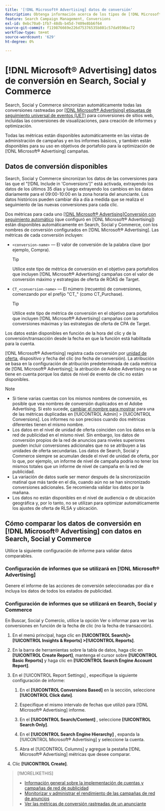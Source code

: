 ```yaml
---
title: '[!DNL Microsoft® Advertising] datos de conversión'
description: Obtenga información acerca de los tipos de [!DNL Microsoft® Advertising]Datos de conversión no rastreados disponibles en Search, Social y Commerce.
feature: Search Campaign Management, Conversions
exl-id: 0ebc70a0-1fb7-48db-b45d-7409e8bb6f64
source-git-commit: f119876669e226d75376535b801c57da9590ac72
workflow-type: tm+mt
source-wordcount: '629'
ht-degree: 0%

---
```


# [!DNL Microsoft® Advertising] datos de conversión en Search, Social y Commerce

Search, Social y Commerce sincronizan automáticamente todas las conversiones rastreadas por [[!DNL Microsoft® Advertising] etiquetas de seguimiento universal de eventos (UET)](https://about.ads.microsoft.com/solutions/tools/universal-event-tracking) para conversiones de sitios web, incluidas las conversiones de visualizaciones, para creación de informes y optimización.

Todas las métricas están disponibles automáticamente en las vistas de administración de campañas y en los informes básicos, y también están disponibles para su uso en objetivos de portafolio para la optimización de [!DNL Microsoft® Advertising] campañas.

## Datos de conversión disponibles

Search, Social y Commerce sincronizan los datos de las conversiones para las que el &quot;[!DNL Include in 'Conversions']&quot; está activada, extrayendo los datos de los últimos 35 días y luego extrayendo los cambios en los datos diariamente para el 09:00-10:00 en la zona horaria del anunciante. Los datos históricos pueden cambiar día a día a medida que se realiza el seguimiento de las nuevas conversiones para cada clic.

Dos métricas para cada uno [[!DNL Microsoft® Advertising]Conversión con seguimiento automático](https://help.ads.microsoft.com/apex/index/3/en-us/n5012) (que configuró en [!DNL Microsoft® Advertising]) están disponibles automáticamente en Search, Social y Commerce, con los nombres de conversión configurados en [!DNL Microsoft® Advertising]. Las métricas de cada conversión incluyen:

* `<conversion-name>` — El valor de conversión de la palabra clave (por ejemplo, Compra).

  >[!TIP]
  >
  >Utilice este tipo de métrica de conversión en el objetivo para portafolios que incluyen [!DNL Microsoft® Advertising] campañas con el valor de conversión máximo y estrategias de oferta de ROAS de Target.

* `CT_<conversion-name>` — El número (recuento) de conversiones, comenzando por el prefijo &quot;CT_&quot; (como CT_Purchase).

  >[!TIP]
  >
  >Utilice este tipo de métrica de conversión en el objetivo para portafolios que incluyen [!DNL Microsoft® Advertising] campañas con las conversiones máximas y las estrategias de oferta de CPA de Target.

Los datos están disponibles en función de la hora del clic y de la conversión/transacción desde la fecha en que la función está habilitada para la cuenta.

[!DNL Microsoft® Advertising] registra cada conversión por [unidad de oferta](/help/search-social-commerce/glossary.md#a-b), dispositivo y fecha del clic (no fecha de conversión). La atribución se basa en la configuración de atribución predeterminada de cada métrica de [!DNL Microsoft® Advertising]; la atribución de Adobe Advertising no se tiene en cuenta porque los datos de nivel de evento de clic no están disponibles.

>[!NOTE]
>
>* Si tiene varias cuentas con los mismos nombres de conversión, es posible que vea nombres de conversión duplicados en el Adobe Advertising. Si esto sucede, [cambiar el nombre para mostrar](/help/search-social-commerce/admin/conversion-metrics/conversion-metric-edit-display-name.md) para una de las métricas duplicadas en [!UICONTROL Admin] > [!UICONTROL Conversions]. Los informes no son precisos cuando dos métricas diferentes tienen el mismo nombre.
>* Los datos en el nivel de unidad de oferta coinciden con los datos en la red de publicidad en el mismo nivel. Sin embargo, los datos de conversión propios de la red de anuncios para niveles superiores pueden incluir conversiones adicionales que no se atribuyen a las unidades de oferta secundarias. Los datos de Search, Social y Commerce siempre se acumulan desde el nivel de unidad de oferta, por lo que, por ejemplo, un informe de nivel de campaña podría no tener los mismos totales que un informe de nivel de campaña en la red de publicidad.
>* La variación de datos suele ser menor después de la sincronización matinal que más tarde en el día, cuando aún no se han sincronizado conversiones adicionales. Se recomienda validar los datos por la mañana.
>* Los datos no están disponibles en el nivel de audiencia o de ubicación geográfica y, por lo tanto, no se utilizan para optimizar automáticamente los ajustes de oferta de RLSA y ubicación.

## Cómo comparar los datos de conversión en [!DNL Microsoft® Advertising] con datos en Search, Social y Commerce

Utilice la siguiente configuración de informe para validar datos comparables.

### Configuración de informes que se utilizará en [!DNL Microsoft® Advertising]

Genere el informe de las acciones de conversión seleccionadas por día e incluya los datos de todos los estados de publicidad.

### Configuración de informes que se utilizará en Search, Social y Commerce

En Buscar, Social y Comercio, utilice la opción Ver o informar para ver las conversiones en función de la fecha de clic (no la fecha de transacción).

1. En el menú principal, haga clic en **[!UICONTROL Search]> [!UICONTROL Insights & Reports] >[!UICONTROL Reports]**.

1. En la barra de herramientas sobre la tabla de datos, haga clic en **[!UICONTROL Create Report]**, mantenga el cursor sobre **[!UICONTROL Basic Reports]** y haga clic en **[!UICONTROL Search Engine Account Report]**.

1. En el [!UICONTROL Report Settings] , especifique la siguiente configuración de informe:

   1. En el **[!UICONTROL Conversions Based]** en la sección, seleccione **[!UICONTROL Click date]**.

   1. Especifique el mismo intervalo de fechas que utilizó para [!DNL Microsoft® Advertising] informe.

   1. En el **[!UICONTROL Search/Content]** , seleccione **[!UICONTROL Search Only]**.

   1. En el **[!UICONTROL Search Engine Hierarchy]** , expanda la [!UICONTROL Microsoft® Advertising] y seleccione la cuenta.

   1. Abra el [!UICONTROL Columns] y agregue la pestaña [!DNL Microsoft® Advertising] métricas que desee comparar.

1. Clic **[!UICONTROL Create]**.

>[!MORELIKETHIS]
>
>* [Información general sobre la implementación de cuentas y campañas de red de publicidad](campaign-implemention-overview.md)
>* [Monitorizar y administrar el rendimiento de las campañas de red de anuncios](monitor-performance-campaigns.md)
>* [Ver las métricas de conversión rastreadas de un anunciante](/help/search-social-commerce/admin/conversion-metrics/conversion-metric-view-tracked.md)
